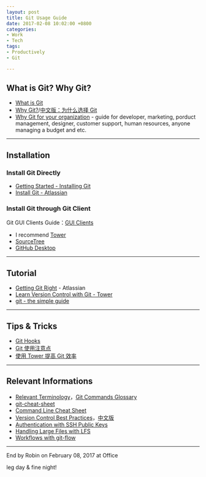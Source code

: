 ```yaml
---
layout: post
title: Git Usage Guide
date: 2017-02-08 10:02:00 +0800
categories:
- Work
- Tech
tags:
- Productively
- Git

---
```


## What is Git? Why Git?

- [What is Git](https://www.atlassian.com/git/tutorials/what-is-git)
- [Why Git?](https://www.git-tower.com/learn/git/ebook/en/desktop-gui/appendix/why-git#start)/[中文版：为什么选择 Git](https://www.git-tower.com/learn/git/ebook/cn/command-line/appendix/why-git)
- [Why Git for your organization](https://www.atlassian.com/git/tutorials/why-git) - guide for developer, marketing, porduct management, designer, customer support, human resources, anyone managing a budget and etc.

----

## Installation

### Install Git Directly

- [Getting Started - Installing Git](https://git-scm.com/book/en/v2/Getting-Started-Installing-Git)
- [Install Git - Atlassian](https://www.atlassian.com/git/tutorials/install-git)

### Install Git through Git Client

Git GUI Clients Guide：[GUI Clients](https://git-scm.com/download/gui/linux)

- I recommend [Tower](https://www.git-tower.com/mac/)
- [SourceTree](https://www.sourcetreeapp.com/?utm_source=bitbucket&utm_medium=link&utm_campaign=bitbucket_footer)
- [GitHub Desktop](https://desktop.github.com/)

----

## Tutorial


- [Getting Git Right](https://www.atlassian.com/git) - Atlassian
- [Learn Version Control with Git - Tower](https://www.git-tower.com/learn/)
- [git - the simple guide](http://rogerdudler.github.io/git-guide/)

----

## Tips & Tricks

- [Git Hooks](https://www.atlassian.com/git/tutorials/git-hooks)
- [Git 使用注意点](/tech/2017/02/07/git-usage-tips.html)
- [使用 Tower 提高 Git 效率](/work/2017/01/17/using-tower.html)

----

## Relevant Informations

- [Relevant Terminology](https://www.atlassian.com/git/glossary/terminology)，[Git Commands Glossary](https://www.atlassian.com/git/glossary)
- [git-cheat-sheet](https://www.git-tower.com/blog/git-cheat-sheet-cn)
- [Command Line Cheat Sheet](https://www.git-tower.com/blog/command-line-cheat-sheet/)
- [Version Control Best Practices](https://www.git-tower.com/blog/version-control-best-practices/)，[中文版](https://www.git-tower.com/blog/git-cheat-sheet-cn)
- [Authentication with SSH Public Keys](https://www.git-tower.com/learn/git/ebook/en/desktop-gui/advanced-topics/ssh-public-keys#start)
- [Handling Large Files with LFS](https://www.git-tower.com/learn/git/ebook/en/desktop-gui/advanced-topics/git-lfs#start)
- [Workflows with git-flow](https://www.git-tower.com/learn/git/ebook/en/desktop-gui/advanced-topics/git-flow#start)

----

End by Robin on February 08, 2017 at Office

leg day & fine night!